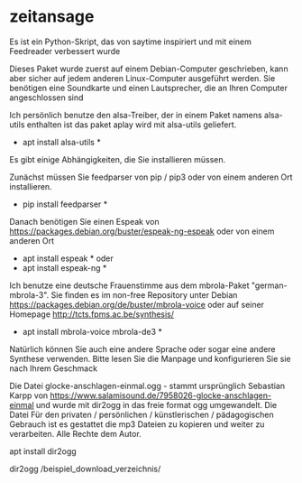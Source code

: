 # zeitansage
Es ist ein Python-Skript, das von saytime inspiriert und mit einem Feedreader verbessert wurde

Dieses Paket wurde zuerst auf einem Debian-Computer geschrieben, kann aber sicher auf jedem anderen Linux-Computer ausgeführt werden.
Sie benötigen eine Soundkarte und einen Lautsprecher, die an Ihren Computer angeschlossen sind

Ich persönlich benutze den alsa-Treiber, der in einem Paket namens alsa-utils enthalten ist
das paket aplay wird mit alsa-utils geliefert.

* apt install alsa-utils *

Es gibt einige Abhängigkeiten, die Sie installieren müssen.

Zunächst müssen Sie feedparser von pip / pip3 oder von einem anderen Ort installieren.

* pip install feedparser *

Danach benötigen Sie einen Espeak von https://packages.debian.org/buster/espeak-ng-espeak oder von einem anderen Ort

* apt install espeak *
oder
* apt install espeak-ng *

Ich benutze eine deutsche Frauenstimme aus dem mbrola-Paket "german-mbrola-3". Sie finden es im non-free Repository unter Debian https://packages.debian.org/de/buster/mbrola-voice oder auf seiner Homepage http://tcts.fpms.ac.be/synthesis/

* apt install mbrola-voice mbrola-de3 *

Natürlich können Sie auch eine andere Sprache oder sogar eine andere Synthese verwenden. Bitte lesen Sie die Manpage und konfigurieren Sie sie nach Ihrem Geschmack

Die Datei glocke-anschlagen-einmal.ogg - stammt ursprünglich Sebastian Karpp von https://www.salamisound.de/7958026-glocke-anschlagen-einmal und wurde mit dir2ogg in das freie format ogg umgewandelt. Die Datei Für den privaten / persönlichen / künstlerischen / pädagogischen Gebrauch ist es gestattet die mp3 Dateien zu kopieren und weiter zu verarbeiten. Alle Rechte dem Autor.

apt install dir2ogg

dir2ogg /beispiel_download_verzeichnis/



